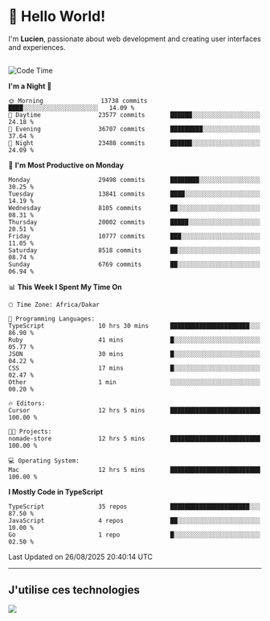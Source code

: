 # 👋 Hello World!

I'm **Lucien**, passionate about web development and creating user interfaces and experiences.

##

<!--START_SECTION:waka-->
![Code Time](http://img.shields.io/badge/Code%20Time-3%2C634%20hrs%2011%20mins-blue)

**I'm a Night 🦉** 

```text
🌞 Morning                13738 commits       ████░░░░░░░░░░░░░░░░░░░░░   14.09 % 
🌆 Daytime                23577 commits       ██████░░░░░░░░░░░░░░░░░░░   24.18 % 
🌃 Evening                36707 commits       █████████░░░░░░░░░░░░░░░░   37.64 % 
🌙 Night                  23488 commits       ██████░░░░░░░░░░░░░░░░░░░   24.09 % 
```
📅 **I'm Most Productive on Monday** 

```text
Monday                   29498 commits       ████████░░░░░░░░░░░░░░░░░   30.25 % 
Tuesday                  13841 commits       ████░░░░░░░░░░░░░░░░░░░░░   14.19 % 
Wednesday                8105 commits        ██░░░░░░░░░░░░░░░░░░░░░░░   08.31 % 
Thursday                 20002 commits       █████░░░░░░░░░░░░░░░░░░░░   20.51 % 
Friday                   10777 commits       ███░░░░░░░░░░░░░░░░░░░░░░   11.05 % 
Saturday                 8518 commits        ██░░░░░░░░░░░░░░░░░░░░░░░   08.74 % 
Sunday                   6769 commits        ██░░░░░░░░░░░░░░░░░░░░░░░   06.94 % 
```


📊 **This Week I Spent My Time On** 

```text
🕑︎ Time Zone: Africa/Dakar

💬 Programming Languages: 
TypeScript               10 hrs 30 mins      ██████████████████████░░░   86.90 % 
Ruby                     41 mins             █░░░░░░░░░░░░░░░░░░░░░░░░   05.77 % 
JSON                     30 mins             █░░░░░░░░░░░░░░░░░░░░░░░░   04.22 % 
CSS                      17 mins             █░░░░░░░░░░░░░░░░░░░░░░░░   02.47 % 
Other                    1 min               ░░░░░░░░░░░░░░░░░░░░░░░░░   00.20 % 

🔥 Editors: 
Cursor                   12 hrs 5 mins       █████████████████████████   100.00 % 

🐱‍💻 Projects: 
nomade-store             12 hrs 5 mins       █████████████████████████   100.00 % 

💻 Operating System: 
Mac                      12 hrs 5 mins       █████████████████████████   100.00 % 
```

**I Mostly Code in TypeScript** 

```text
TypeScript               35 repos            ██████████████████████░░░   87.50 % 
JavaScript               4 repos             ██░░░░░░░░░░░░░░░░░░░░░░░   10.00 % 
Go                       1 repo              █░░░░░░░░░░░░░░░░░░░░░░░░   02.50 % 
```




 Last Updated on 26/08/2025 20:40:14 UTC
<!--END_SECTION:waka-->
---

## J'utilise ces technologies

<p align="left">
  <a href="https://skillicons.dev">
    <img src="https://skillicons.dev/icons?i=ts,js,go,ruby,css,scss,tailwind,react,vite,nextjs,docker,figma,ableton" />
  </a>
</p>

